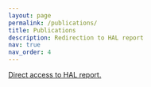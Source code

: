```yaml
---
layout: page
permalink: /publications/
title: Publications
description: Redirection to HAL report
nav: true
nav_order: 4
---
```


<a href="https://haltools.archives-ouvertes.fr/Public/afficheRequetePubli.php?labos_exp=sierra&CB_auteur=oui&CB_titre=oui&CB_article=oui&langue=Anglais&tri_exp=annee_publi&tri_exp3=date_publi&ordre_aff=TA&Fen=Aff&css=../css/VisuCondense.css">Direct access to HAL report.</a>
<meta http-equiv="refresh" content="1; URL=https://haltools.archives-ouvertes.fr/Public/afficheRequetePubli.php?labos_exp=sierra&CB_auteur=oui&CB_titre=oui&CB_article=oui&langue=Anglais&tri_exp=annee_publi&tri_exp3=date_publi&ordre_aff=TA&Fen=Aff&css=../css/VisuCondense.css">

